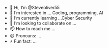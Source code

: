 - 👋 Hi, I’m @Steveoliver55
- 👀 I’m interested in ... Coding, programming, AI
- 🌱 I’m currently learning ...Cyber Security
- 💞️ I’m looking to collaborate on ...
- 📫 How to reach me ...
- 😄 Pronouns: ...
- ⚡ Fun fact: ...

<!---
Steveoliver55/Steveoliver55 is a ✨ special ✨ repository because its `README.md` (this file) appears on your GitHub profile.
You can click the Preview link to take a look at your changes.
--->
